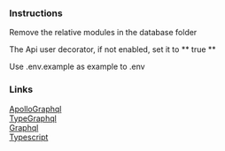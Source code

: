 ### Instructions

<p>Remove the relative modules in the database folder</p>
<p>The Api user decorator, if not enabled, set it to ** true **</p>
<p>Use .env.example as example to .env</p>

### Links

[ApolloGraphql](https://www.apollographql.com/docs/apollo-server/getting-started/)</br>
[TypeGraphql](https://typegraphql.com)</br>
[Graphql](https://graphql.org)</br>
[Typescript](https://www.typescriptlang.org/docs/)</br>